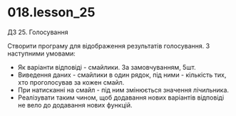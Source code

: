 # 018.lesson_25
ДЗ 25. Голосування

Створити програму для відображення результатів голосування. З наступними умовами:

- Як варіанти відповіді - смайлики. За замовчуванням, 5шт.
- Виведення даних - смайлики в один рядок, під ними - кількість тих, хто проголосував за кожен смайл.
- При натисканні на смайл - під ним змінюється значення лічильника.
- Реалізувати таким чином, щоб додавання нових варіантів відповіді не вело до додавання нових функцій.
